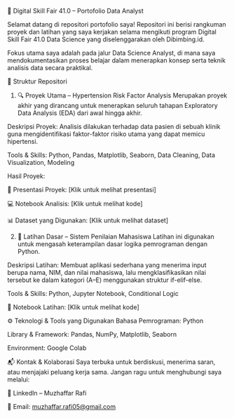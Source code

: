 💼 Digital Skill Fair 41.0 – Portofolio Data Analyst

Selamat datang di repositori portofolio saya! Repositori ini berisi rangkuman proyek dan latihan yang saya kerjakan selama mengikuti program Digital Skill Fair 41.0 Data Science yang diselenggarakan oleh Dibimbing.id.

Fokus utama saya adalah pada jalur Data Science Analyst, di mana saya mendokumentasikan proses belajar dalam menerapkan konsep serta teknik analisis data secara praktikal.

📘 Struktur Repositori
1. 🔍 Proyek Utama – Hypertension Risk Factor Analysis
Merupakan proyek akhir yang dirancang untuk menerapkan seluruh tahapan Exploratory Data Analysis (EDA) dari awal hingga akhir.

Deskripsi Proyek:
Analisis dilakukan terhadap data pasien di sebuah klinik guna mengidentifikasi faktor-faktor risiko utama yang dapat memicu hipertensi.

Tools & Skills:
Python, Pandas, Matplotlib, Seaborn, Data Cleaning, Data Visualization, Modeling

Hasil Proyek:

📑 Presentasi Proyek: [Klik untuk melihat presentasi]

💻 Notebook Analisis: [Klik untuk melihat kode]

📊 Dataset yang Digunakan: [Klik untuk melihat dataset]

2. 🧪 Latihan Dasar – Sistem Penilaian Mahasiswa
Latihan ini digunakan untuk mengasah keterampilan dasar logika pemrograman dengan Python.

Deskripsi Latihan:
Membuat aplikasi sederhana yang menerima input berupa nama, NIM, dan nilai mahasiswa, lalu mengklasifikasikan nilai tersebut ke dalam kategori (A–E) menggunakan struktur if-elif-else.

Tools & Skills:
Python, Jupyter Notebook, Conditional Logic

📂 Notebook Latihan: [Klik untuk melihat kode]

⚙️ Teknologi & Tools yang Digunakan
Bahasa Pemrograman: Python

Library & Framework: Pandas, NumPy, Matplotlib, Seaborn

Environment: Google Colab

📬 Kontak & Kolaborasi
Saya terbuka untuk berdiskusi, menerima saran, atau menjajaki peluang kerja sama. Jangan ragu untuk menghubungi saya melalui:

🔗 LinkedIn – Muzhaffar Rafi

📧 Email: muzhaffar.rafi05@gmail.com

